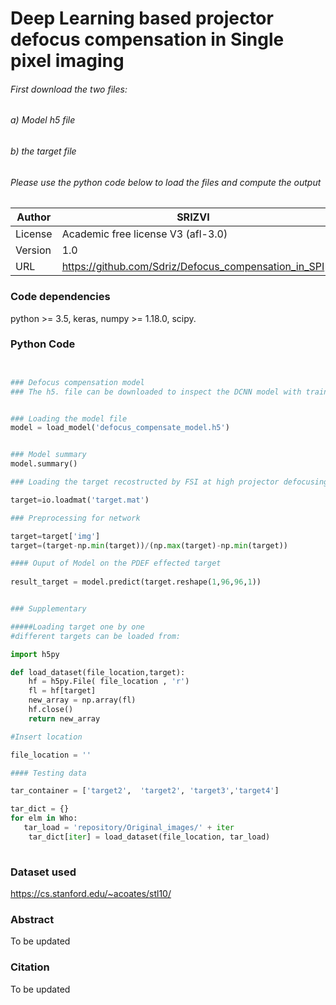 
#  Deep Learning based projector defocus compensation in Single pixel imaging                       


###### First download the two files:
###### a) Model h5 file
###### b) the target file
###### Please use the python code below to load the files and compute the output 									  
									  
| Author| SRIZVI|
| --- | --- |
| License| Academic free license V3 (afl-3.0) |
| Version | 1.0 |
| URL| https://github.com/Sdriz/Defocus_compensation_in_SPI|

### Code dependencies
python >= 3.5, 
keras, 
numpy >= 1.18.0, 
scipy.

### Python Code
```python


### Defocus compensation model
### The h5. file can be downloaded to inspect the DCNN model with trained weights, parameters etc.


### Loading the model file
model = load_model('defocus_compensate_model.h5')


### Model summary 
model.summary()

### Loading the target recostructed by FSI at high projector defocusing

target=io.loadmat('target.mat')

### Preprocessing for network

target=target['img']
target=(target-np.min(target))/(np.max(target)-np.min(target))

#### Ouput of Model on the PDEF effected target
   
result_target = model.predict(target.reshape(1,96,96,1))

```

```python

### Supplementary

#####Loading target one by one 
#different targets can be loaded from:

import h5py

def load_dataset(file_location,target):
    hf = h5py.File( file_location , 'r')
    fl = hf[target]
    new_array = np.array(fl)
    hf.close()
    return new_array

#Insert location

file_location = ''

#### Testing data

tar_container = ['target2',  'target2', 'target3','target4']

tar_dict = {}
for elm in Who:
   tar_load = 'repository/Original_images/' + iter
    tar_dict[iter] = load_dataset(file_location, tar_load)
   
```	


### Dataset used
https://cs.stanford.edu/~acoates/stl10/

### Abstract
To be updated

### Citation

To be updated


